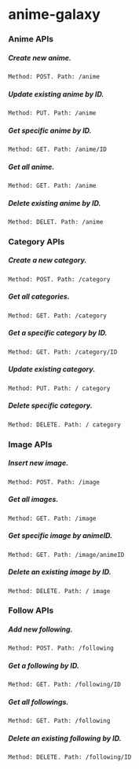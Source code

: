 # anime-galaxy

### Anime APIs
##### Create new anime.
`Method: POST. Path: /anime`
##### Update existing anime by ID. 
`Method: PUT. Path: /anime`
##### Get specific anime by ID. 
`Method: GET. Path: /anime/ID`
##### Get all anime. 
`Method: GET. Path: /anime`
##### Delete existing anime by ID. 
`Method: DELET. Path: /anime`

### Category APIs
##### Create a new category. 
`Method: POST. Path: /category`
##### Get all categories. 
`Method: GET. Path: /category`
##### Get a specific category by ID. 
`Method: GET. Path: /category/ID`
##### Update existing category. 
`Method: PUT. Path: / category`
##### Delete specific category. 
`Method: DELETE. Path: / category`

### Image APIs
##### Insert new image. 
`Method: POST. Path: /image`
##### Get all images. 
`Method: GET. Path: /image`
##### Get specific image by animeID. 
`Method: GET. Path: /image/animeID`
##### Delete an existing image by ID. 
`Method: DELETE. Path: / image`


### Follow APIs
##### Add new following. 
`Method: POST. Path: /following`
##### Get a following by ID. 
`Method: GET. Path: /following/ID`
##### Get all followings. 
`Method: GET. Path: /following`
##### Delete an existing following by ID.
`Method: DELETE. Path: /following/ID`
